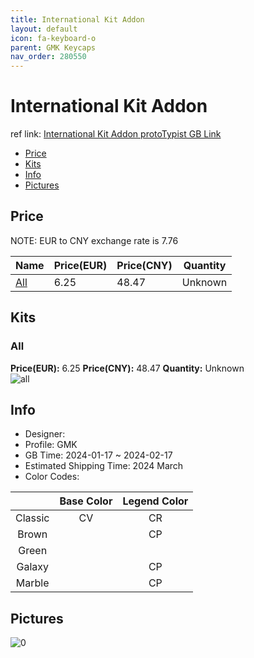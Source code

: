 ```yaml
---
title: International Kit Addon 
layout: default
icon: fa-keyboard-o
parent: GMK Keycaps
nav_order: 280550
---
```


# International Kit Addon 

ref link: [International Kit Addon protoTypist GB Link](https://geekhack.org/index.php?topic=122194.0)

* [Price](#price)
* [Kits](#kits)
* [Info](#info)
* [Pictures](#pictures)

## Price

NOTE: EUR to CNY exchange rate is 7.76

| Name          | Price(EUR)   |  Price(CNY) | Quantity |
| ------------- | ------------ |  ---------- | -------- |
|[All](#all)|6.25|48.47|Unknown|


## Kits
### All  
**Price(EUR):** 6.25	**Price(CNY):** 48.47	**Quantity:** Unknown  
<img src="{{ 'assets/images/gmk-keycaps/International-Kit-Addon/kits_pics/all.jpg' | relative_url }}" alt="all" class="image featured">

## Info
* Designer:   
* Profile: GMK   
* GB Time: 2024-01-17 ~ 2024-02-17  
* Estimated Shipping Time: 2024 March  
* Color Codes:  

| |Base Color     | Legend Color
| :-------------: | :-------------: | :------------:
|Classic|CV|CR
|Brown||CP
|Green||
|Galaxy||CP
|Marble||CP


## Pictures  
<img src="{{ 'assets/images/gmk-keycaps/International-Kit-Addon/rendering_pics/0.jpg' | relative_url }}" alt="0" class="image featured">
